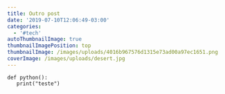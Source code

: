 ```yaml
---
title: Outro post
date: '2019-07-10T12:06:49-03:00'
categories:
  - '#tech'
autoThumbnailImage: true
thumbnailImagePosition: top
thumbnailImage: /images/uploads/4016b967576d1315e73ad00a97ec1651.png
coverImage: /images/uploads/desert.jpg
---
```

```
def python():
   print("teste")
```
